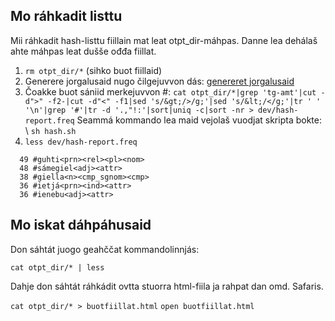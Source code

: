 ## Mo ráhkadit listtu
Mii ráhkadit hash-listtu fiillain mat leat otpt_dir-máhpas. Danne lea dehálaš ahte máhpas leat dušše ođđa fiillat.


1. `rm otpt_dir/*` (sihko buot fiillaid)
1. Generere jorgalusaid nugo čilgejuvvon dás: [genereret jorgalusaid](Paralleltexts.html)
1. Čoakke buot sániid merkejuvvon #:
	  `cat otpt_dir/*|grep 'tg-amt'|cut -d">" -f2-|cut -d"<" -f1|sed 's/&gt;/>/g;'|sed 's/&lt;/</g;'|tr ' ' '\n'|grep '#'|tr -d '.,"!:'|sort|uniq -c|sort -nr > dev/hash-report.freq`
	 Seammá kommando lea maid vejolaš vuodjat skripta bokte: \\ `sh hash.sh`
1. `less dev/hash-report.freq`


```
  49 #guhti<prn><rel><pl><nom>
  48 #sámegiel<adj><attr>
  38 #giella<n><cmp_sgnom><cmp>
  36 #ietjá<prn><ind><attr>
  36 #ienebu<adj><attr> 
```


## Mo iskat dáhpáhusaid

Don sáhtát juogo geahččat kommandolinnjás:

`cat otpt_dir/* | less`


Dahje don sáhtát ráhkádit ovtta stuorra html-fiila ja rahpat dan omd. Safaris.

`cat otpt_dir/* > buotfiillat.html` 
`open buotfiillat.html`




